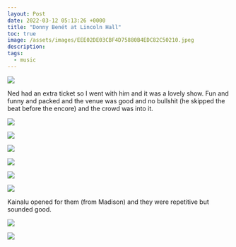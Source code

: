 ```yaml
---
layout: Post
date: 2022-03-12 05:13:26 +0000
title: "Donny Benét at Lincoln Hall"
toc: true
image: /assets/images/EEE02DE03CBF4D75880B4EDC82C50210.jpeg
description: 
tags: 
  - music
---
```


![](/assets/images/13A5CA4698504150866AA43EB19BBA2A.jpeg)

Ned had an extra ticket so I went with him and it was a lovely show\. Fun and funny and packed and the venue was good and no bullshit \(he skipped the beat before the encore\) and the crowd was into it\.

![](/assets/images/7FA57D73DC644FBA8651D58170312B2C.jpeg)

![](/assets/images/EEE02DE03CBF4D75880B4EDC82C50210.jpeg)

![](/assets/images/395D5E97337C49F5B898F74DECFA50D5.jpeg)

![](/assets/images/B60DDD6CD2C94D5A86B545751512A166.jpeg)

![](/assets/images/B6C44F9EDD734CE2ABD5B63E73B040A9.jpeg)

![](/assets/images/69CE7C49298A40F18EB499279FE48CE5.jpeg)

Kainalu opened for them \(from Madison\) and they were repetitive but sounded good\.

![](/assets/images/85D8A92CC4314AF4ADC94080F8789FE3.jpeg)

![](/assets/images/7A11AEB9DA86428E990E306F85458F83.jpeg)
